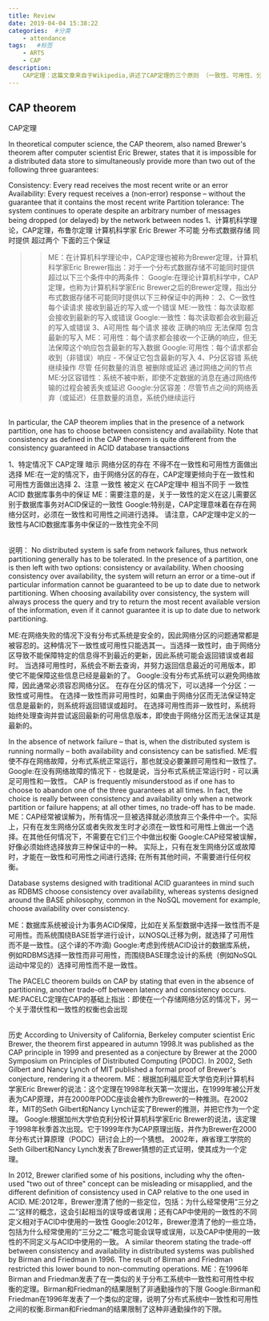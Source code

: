 ```yaml
---
title: Review
date: 2019-04-04 15:38:22
categories:  #分类
    - attendance
tags:   #标签
    - ARTS
    - CAP
description: 
    CAP定理：这篇文章来自于Wikipedia,讲述了CAP定理的三个原则 （一致性、可用性、分区容错性），并对三个原则选择的场景做了简单的说明，主是针对存在网络分区的情况如何更好的在一致性和可用性中做出好的选择。最后阐述了CAP定理发展的历史，一开始只是这哥们的一个猜想，后来被麻省那个哥们证实之后才成为定理
---
```

## CAP theorem
CAP定理

In theoretical computer science, the CAP theorem, also named Brewer's theorem after computer scientist Eric Brewer, states that it is impossible for a distributed data store to simultaneously provide more than two out of the following three guarantees:

Consistency: Every read receives the most recent write or an error
Availability: Every request receives a (non-error) response – without the guarantee that it contains the most recent write
Partition tolerance: The system continues to operate despite an arbitrary number of messages being dropped (or delayed) by the network between nodes
1、计算机科学理论，CAP定理，布鲁尔定理 计算机科学家 Eric Brewer 不可能 分布式数据存储 同时提供 超过两个 下面的三个保证
>> ME：在计算机科学理论中，CAP定理也被称为Brewer定理，计算机科学家Eric Brewer指出：对于一个分布式数据存储不可能同时提供超过以下三个条件中的两条件：
>> Google:在理论计算机科学中，CAP定理，也称为计算机科学家Eric Brewer之后的Brewer定理，指出分布式数据存储不可能同时提供以下三种保证中的两种：
2、C一致性 每个读请求 接收到最近的写入或一个错误
>> ME:一致性：每次读取都会接收到最新的写入或错误
>> Google:一致性：每次读取都会收到最近的写入或错误
3、A可用性 每个请求 接收 正确的响应 无法保障 包含最新的写入
>> ME：可用性：每个请求都会接收一个正确的响应，但无法保障这个响应包含最新的写入数据
>> Google:可用性：每个请求都会收到（非错误）响应 - 不保证它包含最新的写入
4、P分区容错 系统继续操作 尽管 任何数量的消息 被删除或延迟 通过网络之间的节点
>> ME:分区容错性：系统不被中断，即使不定数据的消息在通过网络传输的过程会被丢失或延迟
>> Google:分区容差：尽管节点之间的网络丢弃（或延迟）任意数量的消息，系统仍继续运行

<br/>
In particular, the CAP theorem implies that in the presence of a network partition, one has to choose between consistency and availability. Note that consistency as defined in the CAP theorem is quite different from the consistency guaranteed in ACID database transactions

1、特定情况下 CAP定理 暗示 网络分区的存在 不得不在一致性和可用性方面做出选择
ME:在一定的情况下，由于网络分区的存在，CAP定理更倾向于在一致性和可用性方面做出选择
2、注意 一致性 被定义 在CAP定理中 相当不同于 一致性 ACID 数据库事务中的保证
ME：需要注意的是，关于一致性的定义在这儿需要区别于数据库事务对ACID保证的一致性
Google:特别是，CAP定理意味着在存在网络分区时，必须在一致性和可用性之间进行选择。 请注意，CAP定理中定义的一致性与ACID数据库事务中保证的一致性完全不同

<br/>
说明：
No distributed system is safe from network failures, thus network partitioning generally has to be tolerated. In the presence of a partition, one is then left with two options: consistency or availability. When choosing consistency over availability, the system will return an error or a time-out if particular information cannot be guaranteed to be up to date due to network partitioning. When choosing availability over consistency, the system will always process the query and try to return the most recent available version of the information, even if it cannot guarantee it is up to date due to network partitioning.

ME:在网络失败的情况下没有分布式系统是安全的，因此网络分区的问题通常都是被容忍的。这种情况下一致性或可用性只能选其一。当选择一致性时，由于网络分区导致不能保障特定的信息得不到最近的更新，因此系统可能会返回错误或者超时。
当选择可用性时，系统会不断去查询，并努力返回信息最近的可用版本，即使它不能保障这些信息已经是最新的了。
Google:没有分布式系统可以避免网络故障，因此通常必须容忍网络分区。 在存在分区的情况下，可以选择一个分区：一致性或可用性。 在选择一致性而非可用性时，如果由于网络分区而无法保证特定信息是最新的，则系统将返回错误或超时。 在选择可用性而非一致性时，系统将始终处理查询并尝试返回最新的可用信息版本，即使由于网络分区而无法保证其是最新的。

In the absence of network failure – that is, when the distributed system is running normally – both availability and consistency can be satisfied.
ME:假使不存在网络故障，分布式系统正常运行，那也就没必要兼顾可用性和一致性了。
Google:在没有网络故障的情况下 - 也就是说，当分布式系统正常运行时 - 可以满足可用性和一致性。
CAP is frequently misunderstood as if one has to choose to abandon one of the three guarantees at all times. In fact, the choice is really between consistency and availability only when a network partition or failure happens; at all other times, no trade-off has to be made.
ME：CAP经常被误解为，所有情况一旦被选择就必须放弃三个条件中一个。实际上，只有在发生网络分区或者失败发生时才必须在一致性和可用性上做出一个选择。在其他任何情况下，不需要在它们三个中做出权衡
Google:CAP经常被误解，好像必须始终选择放弃三种保证中的一种。 实际上，只有在发生网络分区或故障时，才能在一致性和可用性之间进行选择; 在所有其他时间，不需要进行任何权衡。

Database systems designed with traditional ACID guarantees in mind such as RDBMS choose consistency over availability, whereas systems designed around the BASE philosophy, common in the NoSQL movement for example, choose availability over consistency.

ME：数据库系统被设计为事务ACID保障，比如在关系型数据中选择一致性而不是可用性。而系统围绕BASE哲学进行设计，以NOSQL迁移为例，就选择了可用性而不是一致性。(这个译的不咋滴)
Google:考虑到传统ACID设计的数据库系统，例如RDBMS选择一致性而非可用性，而围绕BASE理念设计的系统（例如NoSQL运动中常见的）选择可用性而不是一致性。

The PACELC theorem builds on CAP by stating that even in the absence of partitioning, another trade-off between latency and consistency occurs.
ME:PACELC定理在CAP的基础上指出：即使在一个存储网络分区的情况下，另一个关于潜伏性和一致性的权衡也会出现 

<br/>
历史
According to University of California, Berkeley computer scientist Eric Brewer, the theorem first appeared in autumn 1998.It was published as the CAP principle in 1999 and presented as a conjecture by Brewer at the 2000 Symposium on Principles of Distributed Computing (PODC). In 2002, Seth Gilbert and Nancy Lynch of MIT published a formal proof of Brewer's conjecture, rendering it a theorem.
ME：根据加利福尼亚大学伯克利计算机科学家Eric Brewer的说法：这个定理在1998年秋天第一次提出，在1999年被公开发表为CAP原理，并在2000年PODC座谈会被作为Brewer的一种推测。在2002年，MIT的Seth Gilbert和Nancy Lynch证实了Brewer的推测，并把它作为一个定理。
Google:根据加州大学伯克利分校计算机科学家Eric Brewer的说法，该定理于1998年秋季首次出现。它于1999年作为CAP原理出版，并作为Brewer在2000年分布式计算原理（PODC）研讨会上的一个猜想。 2002年，麻省理工学院的Seth Gilbert和Nancy Lynch发表了Brewer猜想的正式证明，使其成为一个定理。

In 2012, Brewer clarified some of his positions, including why the often-used "two out of three" concept can be misleading or misapplied, and the different definition of consistency used in CAP relative to the one used in ACID.
ME:2012年，Brewer澄清了他的一些定位，包括：为什么经常使用“三分之二”这样的概念，这会引起相当的误导或者误用；还有CAP中使用的一致性的不同定义相对于ACID中使用的一致性
Google:2012年，Brewer澄清了他的一些立场，包括为什么经常使用的“三分之二”概念可能会误导或误用，以及CAP中使用的一致性的不同定义与ACID中使用的一致。
A similar theorem stating the trade-off between consistency and availability in distributed systems was published by Birman and Friedman in 1996. The result of Birman and Friedman restricted this lower bound to non-commuting operations.
ME：在1996年Birman and Friedman发表了在一类似的关于分布工系统中一致性和可用性中权衡的定理。Birman和Friedman的结果限制了非通勤操作的下限
Google:Birman和Friedman在1996年发表了一个类似的定理，说明了分布式系统中一致性和可用性之间的权衡.Birman和Friedman的结果限制了这种非通勤操作的下限。